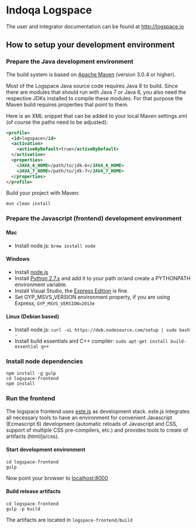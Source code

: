 # Indoqa Logspace

The user and integrator documentation can be found at http://logspace.io

## How to setup your development environment

### Prepare the Java development environment

The build system is based on [Apache Maven](https://maven.apache.org/) (version 3.0.4 or higher).

Most of the Logspace Java source code requires Java 8 to build. Since there are modules that should run with Java 7 or Java 6, you also need the respective JDKs installed to compile these modules. For that purpose the Maven build requires properties that point to them.

Here is an XML snippet that can be added to your local Maven settings.xml (of course the paths need to be adjusted):

``` xml
<profile>
  <id>logspace</id>
  <activation>
    <activeByDefault>true</activeByDefault>
  </activation>
  <properties>
    <JAVA_6_HOME>/path/to/jdk-6</JAVA_6_HOME>
    <JAVA_7_HOME>/path/to/jdk-7</JAVA_7_HOME>
  </properties>
</profile>

```

Build your project with Maven:
``` shell
mvn clean install
```

### Prepare the Javascript (frontend) development environment

#### Mac

- Install node.js: ```brew install node```

#### Windows

- Install [node.js](https://nodejs.org/download/)
- Install [Python 2.7.x](https://www.python.org/downloads/) and add it to your path or/and create a PYTHONPATH environment variable.
- Install Visual Studio, the [Express Edition](https://www.visualstudio.com/en-us/products/visual-studio-express-vs.aspx) is fine.
- Set GYP_MSVS_VERSION environment property, if you are using Express, ```GYP_MSVS_VERSION=2013e```

#### Linux (Debian based)

- Install node.js: ```curl -sL https://deb.nodesource.com/setup | sudo bash -```
- Install build essentials and C++ compiler: ```sudo apt-get install build-essential g++```

### Install node dependencies
``` shell
npm install -g gulp
cd logspace-frontend
npm install
```

### Run the frontend

The logspace frontend uses [este.js](https://github.com/steida/este) as development stack. este.js integrates all necessary tools to have an environment for convenient Javascript (Ecmascript 6) development (automatic reloads of Javascript and CSS, support of multiple CSS pre-compilers, etc.) and provides tools to create of artifacts (html/js/css).

#### Start development environment
``` shell
cd logspace-frontend
gulp
```

Now point your browser to [localhost:8000](http://localhost:8000)


#### Build release artifacts
``` shell
cd logspace-frontend
gulp -p build
```

The artifacts are located in ```logspace-frontend/build```
